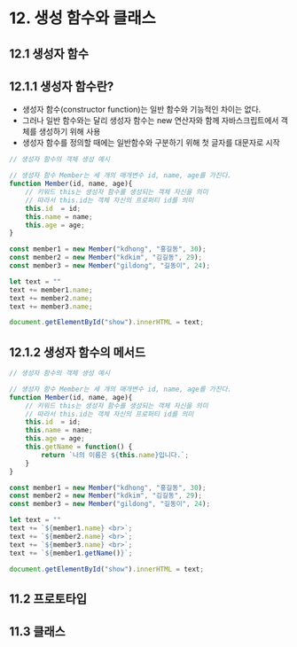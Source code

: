 # 12. 생성 함수와 클래스

## 12.1 생성자 함수

## 12.1.1 생성자 함수란?

- 생성자 함수(constructor function)는 일반 함수와 기능적인 차이는 없다.
- 그러나 일반 함수와는 달리 생성자 함수는 new 연산자와 함께 자바스크립트에서 객체를 생성하기 위해 사용
- 생성자 함수를 정의할 때에는 일반함수와 구분하기 위해 첫 글자를 대문자로 시작

```js
// 생성자 함수의 객체 생성 예시

// 생성자 함수 Member는 세 개의 매개변수 id, name, age를 가진다.
function Member(id, name, age){
    // 키워드 this는 생성자 함수를 생성되는 객체 자신을 의미
    // 따라서 this.id는 객체 자신의 프로퍼티 id를 의미
    this.id  = id;
    this.name = name;
    this.age = age;
}

const member1 = new Member("kdhong", "홍길동", 30);
const member2 = new Member("kdkim", "김길동", 29);
const member3 = new Member("gildong", "길동이", 24);

let text = ""
text += member1.name;
text += member2.name;
text += member3.name;

document.getElementById("show").innerHTML = text;
```

## 12.1.2 생성자 함수의 메서드

```js
// 생성자 함수의 객체 생성 예시

// 생성자 함수 Member는 세 개의 매개변수 id, name, age를 가진다.
function Member(id, name, age){
    // 키워드 this는 생성자 함수를 생성되는 객체 자신을 의미
    // 따라서 this.id는 객체 자신의 프로퍼티 id를 의미
    this.id  = id;
    this.name = name;
    this.age = age;
    this.getName = function() {
        return `나의 이름은 ${this.name}입니다.`;
    }
}

const member1 = new Member("kdhong", "홍길동", 30);
const member2 = new Member("kdkim", "김길동", 29);
const member3 = new Member("gildong", "길동이", 24);

let text = ""
text += `${member1.name} <br>`;
text += `${member2.name} <br>`;
text += `${member3.name} <br>`;
text += `${member1.getName()}`;

document.getElementById("show").innerHTML = text;
```

## 11.2 프로토타입

## 11.3 클래스



